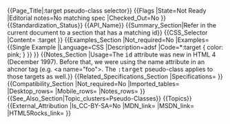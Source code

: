 {{Page_Title|:target pseudo-class selector}}
{{Flags
|State=Not Ready
|Editorial notes=No matching spec
|Checked_Out=No
}}
{{Standardization_Status}}
{{API_Name}}
{{Summary_Section|Refer in the current document to a section that has a matching id}}
{{CSS_Selector
|Content= :target
}}
{{Examples_Section
|Not_required=No
|Examples={{Single Example
|Language=CSS
|Description=adsf
|Code=*:target { color: pink; }
}}
}}
{{Notes_Section
|Usage=The <tt>id</tt> attribute was new in HTML 4 (December 1997). Before that, we were using the name attribute in an ahcnor tag (e.g. &lt;a name="foo"&gt;.  The <tt>:target</tt> pseudo-class applies to those targets as well.}}
{{Related_Specifications_Section
|Specifications=
}}
{{Compatibility_Section
|Not_required=No
|Imported_tables=
|Desktop_rows=
|Mobile_rows=
|Notes_rows=
}}
{{See_Also_Section|Topic_clusters=Pseudo-Classes}}
{{Topics}}
{{External_Attribution
|Is_CC-BY-SA=No
|MDN_link=
|MSDN_link=
|HTML5Rocks_link=
}}